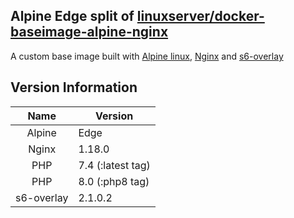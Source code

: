 ## Alpine Edge split of [linuxserver/docker-baseimage-alpine-nginx](https://github.com/linuxserver/docker-baseimage-alpine-nginx/)

[appurl]: https://alpinelinux.org
[nginxurl]: http://nginx.org/en/
[s6overlay]: https://github.com/just-containers/s6-overlay

A custom base image built with [Alpine linux][appurl], [Nginx][nginxurl] and [s6-overlay][s6overlay]

## Version Information
| Name | Version |
| :---: | --- |
| Alpine | Edge |
| Nginx | 1.18.0 |
| PHP | 7.4 (:latest tag) |
| PHP | 8.0 (:php8 tag) |
| s6-overlay | 2.1.0.2 |
